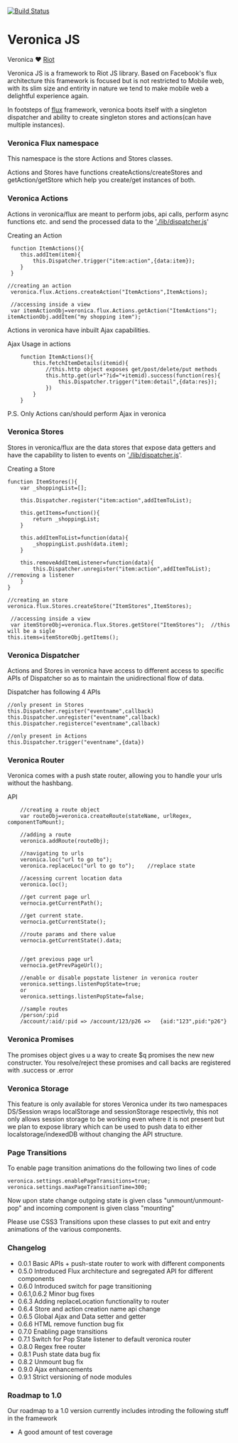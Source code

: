 
[travis-url]:https://travis-ci.org/prateekbh/veronica
[travis-image]: https://api.travis-ci.org/prateekbh/veronica.svg?branch=master&style=flat-square

[![Build Status][travis-image]][travis-url]

# Veronica JS
Veronica ❤ [Riot](http://riotjs.com/)

Veronica JS is a framework to Riot JS library.
Based on Facebook's flux architecture this framework is focused but is not restricted to Mobile web, with its slim size and entirity in nature we tend to make mobile web a delightful experience again.

In footsteps of [flux](https://facebook.github.io/flux/docs/overview.html) framework, veronica boots itself with a singleton dispatcher and ability to create singleton stores and actions(can have multiple instances).



### Veronica Flux namespace
This namespace is the store Actions and Stores classes.

Actions and Stores have functions createActions/createStores and getAction/getStore which help you create/get instances of both.

### Veronica Actions
Actions in veronica/flux are meant to perform jobs, api calls, perform async functions etc. and send the processed data to the '[./lib/dispatcher.js](Dispatcher)'

Creating an Action
```
 function ItemActions(){
 	this.addItem(item){
 		this.Dispatcher.trigger("item:action",{data:item});
 	}
 }

//creating an action
 veronica.flux.Actions.createAction("ItemActions",ItemActions);	

 //accessing inside a view
 var itemActionObj=veronica.flux.Actions.getAction("ItemActions");
itemActionObj.addItem("my shopping item");

```

Actions in veronica have inbuilt Ajax capabilities.

Ajax Usage in actions
```
	function ItemActions(){
		this.fetchItemDetails(itemid){
			//this.http object exposes get/post/delete/put methods
			this.http.get(url+"?id="+itemid).success(function(res){
				this.Dispatcher.trigger("item:detail",{data:res});
			})
		}
	}
```

P.S. Only Actions can/should perform Ajax in veronica

### Veronica Stores
Stores in veronica/flux are the data stores that expose data getters and have the capability to listen to events on '[./lib/dispatcher.js](Dispatcher)'.

Creating a Store
```
function ItemStores(){
	var _shoppingList=[];

	this.Dispatcher.register("item:action",addItemToList);

	this.getItems=function(){
		return _shoppingList;
	}

	this.addItemToList=function(data){
		_shoppingList.push(data.item);
	}

	this.removeAddItemListener=function(data){
		this.Dispatcher.unregister("item:action",addItemToList);	//removing a listener
	}
}

//creating an store
veronica.flux.Stores.createStore("ItemStores",ItemStores);	

 //accessing inside a view
 var itemStoreObj=veronica.flux.Stores.getStore("ItemStores");	//this will be a sigle
this.items=itemStoreObj.getItems();
```

### Veronica Dispatcher
Actions and Stores in veronica have access to different access to specific APIs of Dispatcher so as to maintain the unidirectional flow of data.

Dispatcher has following 4 APIs
```
//only present in Stores
this.Dispatcher.register("eventname",callback)
this.Dispatcher.unregister("eventname",callback)
this.Dispatcher.registerce("eventname",callback)

//only present in Actions
this.Dispatcher.trigger("eventname",{data})
```

### Veronica Router
Veronica comes with a push state router, allowing you to handle your urls without the hashbang.

API

```
	//creating a route object
	var routeObj=veronica.createRoute(stateName, urlRegex, componentToMount);

	//adding a route
	veronica.addRoute(routeObj);

	//navigating to urls
	veronica.loc("url to go to");
	veronica.replaceLoc("url to go to");	//replace state

	//acessing current location data
	veronica.loc();

	//get current page url
	vernocia.getCurrentPath();

	//get current state.
	vernocia.getCurrentState();

	//route params and there value
	vernocia.getCurrentState().data;


	//get previous page url
	vernocia.getPrevPageUrl();

	//enable or disable popstate listener in veronica router
	veronica.settings.listenPopState=true;
	or
	veronica.settings.listenPopState=false;

	//sample routes
	/person/:pid
	/account/:aid/:pid => /account/123/p26 =>	{aid:"123",pid:"p26"}

```
### Veronica Promises
The promises object gives u a way to create $q promises the new new constructer.
You resolve/reject these promises and call backs  are registered with .success or .error

### Veronica Storage
This feature is only available for stores
Veronica under its two namespaces DS/Session wraps localStorage and sessionStorage respectivly, this not only allows session storage to be working even where it is not present but we plan to expose library which can be used to push data to either localstorage/indexedDB without changing the API structure.

### Page Transitions
To enable page transition animations do the following two lines of code
```
veronica.settings.enablePageTransitions=true;
veronica.settings.maxPageTransitionTime=300;
```

Now upon state change outgoing state is given class "unmount/unmount-pop" and incoming component is given class "mounting"

Please use CSS3 Transitions upon these classes to put exit and entry animations of the various components.

### Changelog
- 0.0.1		Basic APIs + push-state router to work with different components
- 0.5.0		Introduced Flux architecture and segregated API for different components
- 0.6.0		Introduced switch for page transitioning 
- 0.6.1,0.6.2	Minor bug fixes
- 0.6.3	 	Adding replaceLocation functionality to router
- 0.6.4		Store and action creation name api change
- 0.6.5		Global Ajax and Data setter and getter
- 0.6.6		HTML remove function bug fix
- 0.7.0		Enabling page transitions
- 0.7.1		Switch for Pop State listener to default veronica router
- 0.8.0		Regex free router
- 0.8.1		Push state data bug fix
- 0.8.2		Unmount bug fix
- 0.9.0		Ajax enhancements
- 0.9.1		Strict versioning of node modules



### Roadmap to 1.0
Our roadmap to a 1.0 version currently includes introding the following stuff in the framework
- A good amount of test coverage